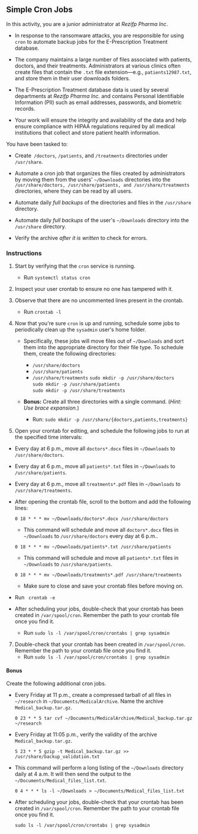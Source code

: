 ## Simple Cron Jobs

In this activity, you are a junior administrator at *Rezifp Pharma Inc*. 

- In response to the ransomware attacks, you are responsible for using `cron` to automate backup jobs for the E-Prescription Treatment database. 

- The company maintains a large number of files associated with patients, doctors, and their treatments. Administrators at various clinics often create files that contain the `.txt` file extension—e.g., `patients12987.txt`, and store them in their user downloads folders.

- The  E-Prescription Treatment database data is used by several departments at *Rezifp Pharma Inc.* and contains Personal Identifiable Information (PII) such as email addresses, passwords, and biometric records. 

- Your work will ensure the integrity and availability of the data and help ensure compliance with HIPAA regulations required by all medical institutions that collect and store patient health information.

You have been tasked to:

- Create` /doctors`, `/patients`, and `/treatments` directories under `/usr/share`.

- Automate a cron job that organizes the files created by administrators by moving them from the users' `~/Downloads` directories into the `/usr/share/doctors, /usr/share/patients, and /usr/share/treatments` directories, where they can be read by all users.

- Automate daily _full backups_ of the directories and files in the `/usr/share` directory.

- Automate daily _full backups_ of the user's `~/Downloads` directory into the `/usr/share` directory.

- Verify the archive _after it is written_ to check for errors.

### Instructions

1. Start by verifying that the `cron` service is running.
    - Run `systemctl status cron`
2. Inspect your user crontab to ensure no one has tampered with it. 

3. Observe that there are no uncommented lines present in the crontab.
    - Run  `crontab -l`

4. Now that you're sure `cron` is up and running, schedule some jobs to periodically clean up the `sysadmin` user's home folder. 

    - Specifically, these jobs will move files out of `~/Downloads` and sort them into the appropriate directory for their file type. To schedule them, create the following directories:

        - `/usr/share/doctors`
        - `/usr/share/patients`
        - `/usr/share/treatments`
        `sudo mkdir -p /usr/share/doctors`  
        `sudo mkdir -p /usr/share/patients`  
        `sudo mkdir -p /usr/share/treatments`
    - **Bonus:** Create all three directories with a single command. (_Hint: Use brace expansion._)
        - Run: `sudo mkdir -p /usr/share/{doctors,patients,treatments}`

5. Open your crontab for editing, and schedule the following jobs to run at the specified time intervals:
  - Every day at 6 p.m., move all `doctors*.docx` files in `~/Downloads` to `/usr/share/doctors`.
  - Every day at 6 p.m., move all `patients*.txt` files in `~/Downloads` to `/usr/share/patients`.
  - Every day at 6 p.m., move all `treatments*.pdf` files in `~/Downloads` to `/usr/share/treatments`.
- After opening the crontab file, scroll to the bottom and add the following lines:

    `0 18 * * * mv ~/Downloads/doctors*.docx /usr/share/doctors`

    - This command will schedule and move all `doctors*.docx` files in `~/Downloads` to `/usr/share/doctors` every day at 6 p.m..

    `0 18 * * * mv ~/Downloads/patients*.txt /usr/share/patients`

    - This command will schedule and move all `patients*.txt` files in `~/Downloads` to `/usr/share/patients`.

    `0 18 * * * mv ~/Downloads/treatments*.pdf /usr/share/treatments`
    
    - Make sure to close and save your crontab files before moving on.
- Run ` crontab -e`

- After scheduling your jobs, double-check that your crontab has been created in `/var/spool/cron`. Remember the path to your crontab file once you find it.

    - Run  `sudo ls -l /var/spool/cron/crontabs | grep sysadmin`

7. Double-check that your crontab has been created in `/var/spool/cron`. Remember the path to your crontab file once you find it.
    - Run  `sudo ls -l /var/spool/cron/crontabs | grep sysadmin`

#### Bonus

Create the following additional cron jobs.

- Every Friday at 11 p.m., create a compressed tarball of all files in `~/research` in `~/Documents/MedicalArchive`. Name the archive `Medical_backup.tar.gz`.

    `0 23 * * 5 tar cvf ~/Documents/MedicalArchive/Medical_backup.tar.gz ~/research`

- Every Friday at 11:05 p.m., verify the validity of the archive `Medical_backup.tar.gz`.

    `5 23 * * 5 gzip -t Medical_backup.tar.gz >> /usr/share/backup_validation.txt`


- This command will perform a long listing of the `~/Downloads` directory daily at 4 a.m. It will then send the output to the `~/Documents/Medical_files_list.txt`.

    `0 4 * * * ls -l ~/Downloads > ~/Documents/Medical_files_list.txt`

- After scheduling your jobs, double-check that your crontab has been created in `/var/spool/cron`. Remember the path to your crontab file once you find it.

    `sudo ls -l /var/spool/cron/crontabs | grep sysadmin`